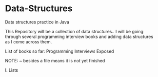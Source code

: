 Data-Structures
===============

Data structures practice in Java

This Repository will be a collection of data structures.. I will be going through several programming interview books and adding data structures as I come across them. 

List of books so far:
Programming Interviews Exposed

NOTE: ~ besides a file means it is not yet finished

I. Lists


